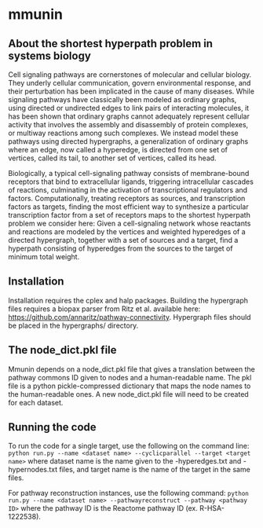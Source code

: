 # mmunin

## About the shortest hyperpath problem in systems biology

Cell signaling pathways are cornerstones of molecular and cellular biology. They underly cellular communication, govern environmental response, and their perturbation has been implicated in the cause of many diseases. While signaling pathways have classically been modeled as ordinary graphs, using directed or undirected edges to link pairs of interacting molecules, it has been shown that ordinary graphs cannot adequately represent cellular activity that involves the assembly and disassembly of protein complexes, or multiway reactions among such complexes. We instead model these pathways using directed hypergraphs, a generalization of ordinary graphs where an edge, now called a hyperedge, is directed from one set of vertices, called its tail, to another set of vertices, called its head.

Biologically, a typical cell-signaling pathway consists of membrane-bound receptors that bind to extracellular ligands, triggering intracellular cascades of reactions, culminating in the activation of transcriptional regulators and factors. Computationally, treating receptors as sources, and transcription factors as targets, finding the most efficient way to synthesize a particular transcription factor from a set of receptors maps to the shortest hyperpath problem we consider here: Given a cell-signaling network whose reactants and reactions are modeled by the vertices and weighted hyperedges of a directed hypergraph, together with a set of sources and a target, find a hyperpath consisting of hyperedges from the sources to the target of minimum total weight.

## Installation

Installation requires the cplex and halp packages. Building the hypergraph files requires a biopax parser from Ritz et al. available here: https://github.com/annaritz/pathway-connectivity. Hypergraph files should be placed in the hypergraphs/ directory.

## The node_dict.pkl file

Mmunin depends on a node_dict.pkl file that gives a translation between the pathway commons ID given to nodes and a human-readable name. The pkl file is a python pickle-compressed dictionary that maps the node names to the human-readable ones. A new node_dict.pkl file will need to be created for each dataset.

## Running the code

To run the code for a single target, use the following on the command line:
`python run.py --name <dataset name> --cyclicparallel --target <target name>`
where dataset name is the name given to the -hyperedges.txt and -hypernodes.txt files,
and target name is the name of the target in the same files.

For pathway reconstruction instances, use the following command:
`python run.py --name <dataset name> --pathwayreconstruct --pathway <pathway ID>`
where the pathway ID is the Reactome pathway ID (ex. R-HSA-1222538).
